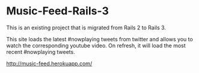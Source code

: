 Music-Feed-Rails-3
==================
This is an existing project that is migrated from Rails 2 to Rails 3.

This site loads the latest #nowplaying tweets from twitter and allows you to watch the corresponding youtube video. On refresh, it will load the most recent #nowplaying tweets.

http://music-feed.herokuapp.com/